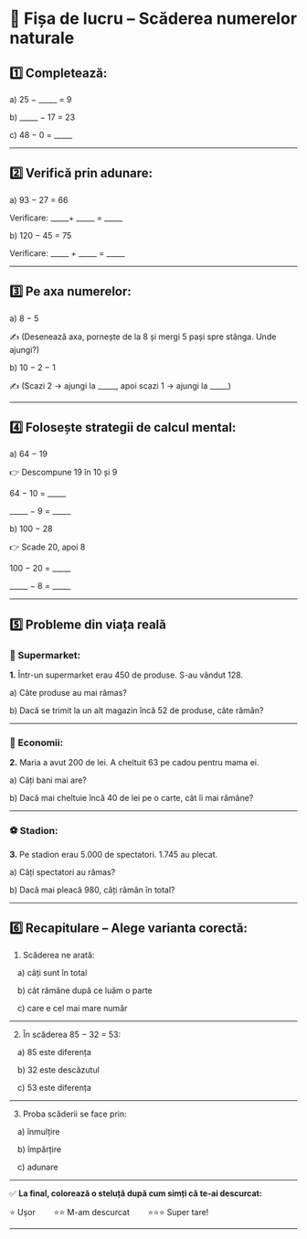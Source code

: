# 📄 Fișa de lucru – Scăderea numerelor naturale

## 1️⃣ Completează:

a) 25 − _____ = 9

b) _____ − 17 = 23

c) 48 − 0 = _____

---

## 2️⃣ Verifică prin adunare:

a) 93 − 27 = 66

Verificare: _____+ _____ = _____

b) 120 − 45 = 75

Verificare: _____ + _____ = _____

---

## 3️⃣ Pe axa numerelor:

a) 8 − 5

✍️ (Desenează axa, pornește de la 8 și mergi 5 pași spre stânga. Unde ajungi?)

b) 10 − 2 − 1

✍️ (Scazi 2 → ajungi la _____, apoi scazi 1 → ajungi la _____)

---

## 4️⃣ Folosește strategii de calcul mental:

a) 64 − 19

👉 Descompune 19 în 10 și 9

64 − 10 = _____

_____ − 9 = _____

b) 100 − 28

👉 Scade 20, apoi 8

100 − 20 = _____

_____ − 8 = _____

---

## 5️⃣ Probleme din viața reală

### 🛒 Supermarket:

**1.** Într-un supermarket erau 450 de produse. S-au vândut 128.

a) Câte produse au mai rămas?

b) Dacă se trimit la un alt magazin încă 52 de produse, câte rămân?

---

### 💸 Economii:

**2.** Maria a avut 200 de lei. A cheltuit 63 pe cadou pentru mama ei.

a) Câți bani mai are?

b) Dacă mai cheltuie încă 40 de lei pe o carte, cât îi mai rămâne?

---

### ⚽ Stadion:

**3.** Pe stadion erau 5.000 de spectatori. 1.745 au plecat.

a) Câți spectatori au rămas?

b) Dacă mai pleacă 980, câți rămân în total?

---

## 6️⃣ Recapitulare – Alege varianta corectă:

1. Scăderea ne arată:

 a) câți sunt în total

 b) cât rămâne după ce luăm o parte

 c) care e cel mai mare număr

---

2. În scăderea 85 − 32 = 53:

 a) 85 este diferența

 b) 32 este descăzutul

 c) 53 este diferența

---

3. Proba scăderii se face prin:

 a) înmulțire

 b) împărțire

 c) adunare

---

✅ **La final, colorează o steluță după cum simți că te-ai descurcat:**

⭐ Ușor  
⭐⭐ M-am descurcat  
⭐⭐⭐ Super tare!

---
